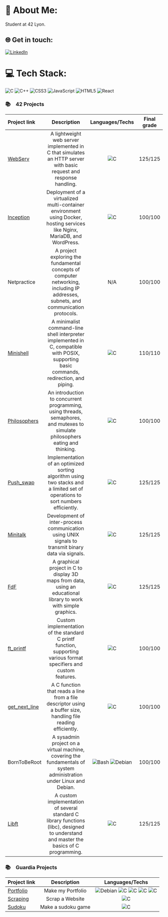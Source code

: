 # 💫 About Me:
Student at 42 Lyon.


## 🌐 Get in touch:
[![LinkedIn](https://img.shields.io/badge/LinkedIn-%230077B5.svg?logo=linkedin&logoColor=white)](https://linkedin.com/in/avg38) 

# 💻 Tech Stack:
![C](https://img.shields.io/badge/c-%2300599C.svg?style=for-the-badge&logo=c&logoColor=white) ![C++](https://img.shields.io/badge/c++-%2300599C.svg?style=for-the-badge&logo=c%2B%2B&logoColor=white) ![CSS3](https://img.shields.io/badge/css3-%231572B6.svg?style=for-the-badge&logo=css3&logoColor=white) ![JavaScript](https://img.shields.io/badge/javascript-%23323330.svg?style=for-the-badge&logo=javascript&logoColor=%23F7DF1E) ![HTML5](https://img.shields.io/badge/html5-%23E34F26.svg?style=for-the-badge&logo=html5&logoColor=white) ![React](https://img.shields.io/badge/react-%2320232a.svg?style=for-the-badge&logo=react&logoColor=%2361DAFB) 

<h3>📚&emsp;42 Projects</h3>
  
  | Project link | Description |  Languages/Techs | Final grade |
  | :- | :-: | :-: | :-: |
  | <a href="https://github.com/avg38/WebServ">WebServ</a> | A lightweight web server implemented in C that simulates an HTTP server with basic request and response handling. | <img alt="C" src="https://img.shields.io/badge/c++-%2300599C.svg?style=for-the-badge&logo=c%2B%2B&logoColor=white"> | 125/125 |
  | <a href="https://github.com/avialleguerin/inception">Inception</a> | Deployment of a virtualized multi-container environment using Docker, hosting services like Nginx, MariaDB, and WordPress. | <img alt="C" src="https://img.shields.io/badge/c++-%2300599C.svg?style=for-the-badge&logo=c%2B%2B&logoColor=white"> | 100/100 |
  | Netpractice | A project exploring the fundamental concepts of computer networking, including IP addresses, subnets, and communication protocols. | N/A | 100/100 |
  | <a href="https://github.com/avg38/minishell">Minishell</a> | A minimalist command-line shell interpreter implemented in C, compatible with POSIX, supporting basic commands, redirection, and piping. | <img alt="C" src="https://custom-icon-badges.demolab.com/badge/C-03599C.svg?logo=c-in-hexagon&logoColor=white"> | 110/110 |
  | <a href="https://github.com/avg38/Philosophers">Philosophers</a> | An introduction to concurrent programming, using threads, semaphores, and mutexes to simulate philosophers eating and thinking. | <img alt="C" src="https://custom-icon-badges.demolab.com/badge/C-03599C.svg?logo=c-in-hexagon&logoColor=white"> | 100/100 |
  | <a href="https://github.com/avg38/push_swap">Push_swap</a> | Implementation of an optimized sorting algorithm using two stacks and a limited set of operations to sort numbers efficiently. | <img alt="C" src="https://custom-icon-badges.demolab.com/badge/C-03599C.svg?logo=c-in-hexagon&logoColor=white"> | 125/125 |
  | <a href="https://github.com/avg38/minitalk">Minitalk</a> | Development of inter-process communication using UNIX signals to transmit binary data via signals. | <img alt="C" src="https://custom-icon-badges.demolab.com/badge/C-03599C.svg?logo=c-in-hexagon&logoColor=white"> | 125/125 |
  | <a href="https://github.com/avg38/FdF">FdF</a> | A graphical project in C to display 3D maps from data, using an educational library to work with simple graphics. | <img alt="C" src="https://custom-icon-badges.demolab.com/badge/C-03599C.svg?logo=c-in-hexagon&logoColor=white"> | 125/125 |
  | <a href="https://github.com/avg38/ft_printf">ft_printf</a> | Custom implementation of the standard C printf function, supporting various format specifiers and custom features.	| <img alt="C" src="https://custom-icon-badges.demolab.com/badge/C-03599C.svg?logo=c-in-hexagon&logoColor=white"> | 100/100 |
  | <a href="https://github.com/avg38/get_next_line">get_next_line</a> | A C function that reads a line from a file descriptor using a buffer size, handling file reading efficiently. | <img alt="C" src="https://custom-icon-badges.demolab.com/badge/C-03599C.svg?logo=c-in-hexagon&logoColor=white"> | 100/100 |
  | BornToBeRoot | A sysadmin project on a virtual machine, covering the fundamentals of system administration under Linux and Debian. | <img alt="Bash" src="https://img.shields.io/badge/Bash-121011.svg?logo=gnu-bash&logoColor=white"> <img alt="Debian" src="https://img.shields.io/badge/Debian-D70A53?logo=debian&logoColor=white"> | 100/100 |
  | <a href="https://github.com/avg38/libft">Libft</a> | A custom implementation of several standard C library functions (libc), designed to understand and master the basics of C programming. | <img alt="C" src="https://custom-icon-badges.demolab.com/badge/C-03599C.svg?logo=c-in-hexagon&logoColor=white"> | 125/125 |

<h3>📚&emsp;Guardia Projects</h3>
  
  | Project link | Description |  Languages/Techs |
  | :- | :-: | :-: |
  | <a href="https://github.com/avg38/amandine-vialleguerin.fr">Portfolio</a> | Make my Portfolio |  <img alt="Debian" src="https://img.shields.io/badge/Debian-D70A53?logo=debian&logoColor=white"> <img alt="C" src="https://custom-icon-badges.demolab.com/badge/C-03599C.svg?logo=c-in-hexagon&logoColor=white"> <img alt="C" src="https://img.shields.io/badge/css3-%231572B6.svg?style=for-the-badge&logo=css3&logoColor=white"> <img alt="C" src="https://img.shields.io/badge/html5-%23E34F26.svg?style=for-the-badge&logo=html5&logoColor=white"> <img alt="C" src="https://img.shields.io/badge/javascript-%23323330.svg?style=for-the-badge&logo=javascript&logoColor=%23F7DF1E">|
  | <a href="https://github.com/avg38/Scraping">Scraping</a> | Scrap a Website | <img alt="C" src="https://custom-icon-badges.demolab.com/badge/C-03599C.svg?logo=c-in-hexagon&logoColor=white"> |
  | <a href="https://github.com/avg38/sudoku">Sudoku</a> | Make a sudoku game | <img alt="C" src="https://custom-icon-badges.demolab.com/badge/C-03599C.svg?logo=c-in-hexagon&logoColor=white"> |

